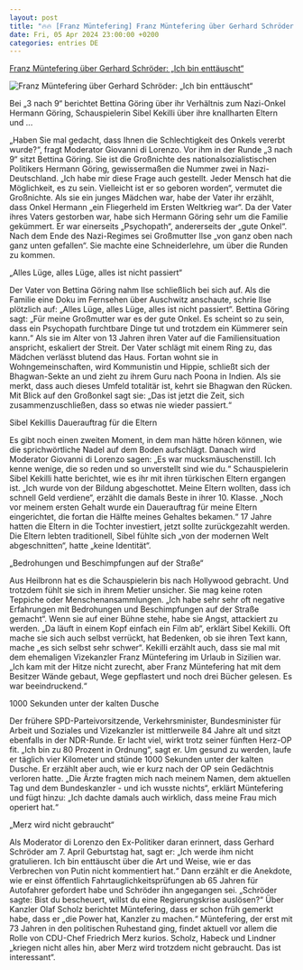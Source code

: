 ```yaml
---
layout: post
title: "🔥🔥 [Franz Müntefering] Franz Müntefering über Gerhard Schröder: „Ich bin enttäuscht“"
date: Fri, 05 Apr 2024 23:00:00 +0200
categories: entries DE
---
```

[Franz Müntefering über Gerhard Schröder: „Ich bin enttäuscht“](https://www.focus.de/kultur/kino_tv/tv-kolumne-zu-3-nach-9-franz-muentefering-ueber-gerhard-schroeder-ich-bin-enttaeuscht_id_259828832.html)

![Franz Müntefering über Gerhard Schröder: „Ich bin enttäuscht“](https://p6.focus.de/img/fotos/id_259828830/000x.jpg?im=Crop%3D%280%2C195%2C2758%2C1378%29%3BResize%3D%281200%2C627%29&impolicy=perceptual&quality=mediumHigh&hash=0b612506b536a550df9ba3a86434e069fe9eaa0c9b7f7ae79df75330d59838e2)

Bei „3 nach 9“ berichtet Bettina Göring über ihr Verhältnis zum Nazi-Onkel Hermann Göring, Schauspielerin Sibel Kekilli über ihre knallharten Eltern und ...

„Haben Sie mal gedacht, dass Ihnen die Schlechtigkeit des Onkels vererbt wurde?“, fragt Moderator Giovanni di Lorenzo. Vor ihm in der Runde „3 nach 9“ sitzt Bettina Göring. Sie ist die Großnichte des nationalsozialistischen Politikers Hermann Göring, gewissermaßen die Nummer zwei in Nazi-Deutschland. „Ich habe mir diese Frage auch gestellt. Jeder Mensch hat die Möglichkeit, es zu sein. Vielleicht ist er so geboren worden“, vermutet die Großnichte. Als sie ein junges Mädchen war, habe der Vater ihr erzählt, dass Onkel Hermann „ein Fliegerheld im Ersten Weltkrieg war“. Da der Vater ihres Vaters gestorben war, habe sich Hermann Göring sehr um die Familie gekümmert. Er war einerseits „Psychopath“, andererseits der „gute Onkel“. Nach dem Ende des Nazi-Regimes sei Großmutter Ilse „von ganz oben nach ganz unten gefallen“. Sie machte eine Schneiderlehre, um über die Runden zu kommen.

„Alles Lüge, alles Lüge, alles ist nicht passiert“

Der Vater von Bettina Göring nahm Ilse schließlich bei sich auf. Als die Familie eine Doku im Fernsehen über Auschwitz anschaute, schrie Ilse plötzlich auf: „Alles Lüge, alles Lüge, alles ist nicht passiert“. Bettina Göring sagt: „Für meine Großmutter war es der gute Onkel. Es scheint so zu sein, dass ein Psychopath furchtbare Dinge tut und trotzdem ein Kümmerer sein kann.“ Als sie im Alter von 13 Jahren ihren Vater auf die Familiensituation anspricht, eskaliert der Streit. Der Vater schlägt mit einem Ring zu, das Mädchen verlässt blutend das Haus. Fortan wohnt sie in Wohngemeinschaften, wird Kommunistin und Hippie, schließt sich der Bhagwan-Sekte an und zieht zu ihrem Guru nach Poona in Indien. Als sie merkt, dass auch dieses Umfeld totalitär ist, kehrt sie Bhagwan den Rücken. Mit Blick auf den Großonkel sagt sie: „Das ist jetzt die Zeit, sich zusammenzuschließen, dass so etwas nie wieder passiert.“

Sibel Kekillis Dauerauftrag für die Eltern

Es gibt noch einen zweiten Moment, in dem man hätte hören können, wie die sprichwörtliche Nadel auf dem Boden aufschlägt. Danach wird Moderator Giovanni di Lorenzo sagen: „Es war mucksmäuschenstill. Ich kenne wenige, die so reden und so unverstellt sind wie du.“ Schauspielerin Sibel Kekilli hatte berichtet, wie es ihr mit ihren türkischen Eltern ergangen ist. „Ich wurde von der Bildung abgeschottet. Meine Eltern wollten, dass ich schnell Geld verdiene“, erzählt die damals Beste in ihrer 10. Klasse. „Noch vor meinem ersten Gehalt wurde ein Dauerauftrag für meine Eltern eingerichtet, die fortan die Hälfte meines Gehaltes bekamen.“ 17 Jahre hatten die Eltern in die Tochter investiert, jetzt sollte zurückgezahlt werden. Die Eltern lebten traditionell, Sibel fühlte sich „von der modernen Welt abgeschnitten“, hatte „keine Identität“.

„Bedrohungen und Beschimpfungen auf der Straße“

Aus Heilbronn hat es die Schauspielerin bis nach Hollywood gebracht. Und trotzdem fühlt sie sich in ihrem Metier unsicher. Sie mag keine roten Teppiche oder Menschenansammlungen. „Ich habe sehr sehr oft negative Erfahrungen mit Bedrohungen und Beschimpfungen auf der Straße gemacht“. Wenn sie auf einer Bühne stehe, habe sie Angst, attackiert zu werden. „Da läuft in einem Kopf einfach ein Film ab“, erklärt Sibel Kekilli. Oft mache sie sich auch selbst verrückt, hat Bedenken, ob sie ihren Text kann, mache „es sich selbst sehr schwer“. Kekilli erzählt auch, dass sie mal mit dem ehemaligen Vizekanzler Franz Müntefering im Urlaub in Sizilien war. „Ich kam mit der Hitze nicht zurecht, aber Franz Müntefering hat mit dem Besitzer Wände gebaut, Wege gepflastert und noch drei Bücher gelesen. Es war beeindruckend.“

1000 Sekunden unter der kalten Dusche

Der frühere SPD-Parteivorsitzende, Verkehrsminister, Bundesminister für Arbeit und Soziales und Vizekanzler ist mittlerweile 84 Jahre alt und sitzt ebenfalls in der NDR-Runde. Er lacht viel, wirkt trotz seiner fünften Herz-OP fit. „Ich bin zu 80 Prozent in Ordnung“, sagt er. Um gesund zu werden, laufe er täglich vier Kilometer und stünde 1000 Sekunden unter der kalten Dusche. Er erzählt aber auch, wie er kurz nach der OP sein Gedächtnis verloren hatte. „Die Ärzte fragten mich nach meinem Namen, dem aktuellen Tag und dem Bundeskanzler - und ich wusste nichts“, erklärt Müntefering und fügt hinzu: „Ich dachte damals auch wirklich, dass meine Frau mich operiert hat.“

„Merz wird nicht gebraucht“

Als Moderator di Lorenzo den Ex-Politiker daran erinnert, dass Gerhard Schröder am 7. April Geburtstag hat, sagt er: „Ich werde ihm nicht gratulieren. Ich bin enttäuscht über die Art und Weise, wie er das Verbrechen von Putin nicht kommentiert hat.“ Dann erzählt er die Anekdote, wie er einst öffentlich Fahrtauglichkeitsprüfungen ab 65 Jahren für Autofahrer gefordert habe und Schröder ihn angegangen sei. „Schröder sagte: Bist du bescheuert, willst du eine Regierungskrise auslösen?“ Über Kanzler Olaf Scholz berichtet Müntefering, dass er schon früh gemerkt habe, dass er „die Power hat, Kanzler zu machen.“ Müntefering, der erst mit 73 Jahren in den politischen Ruhestand ging, findet aktuell vor allem die Rolle von CDU-Chef Friedrich Merz kurios. Scholz, Habeck und Lindner „kriegen nicht alles hin, aber Merz wird trotzdem nicht gebraucht. Das ist interessant“.


